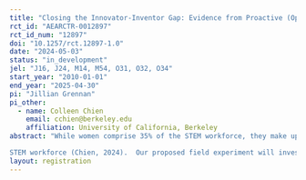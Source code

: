 ```yaml
---
title: "Closing the Innovator-Inventor Gap: Evidence from Proactive (Opt-Out) Outreach"
rct_id: "AEARCTR-0012897"
rct_id_num: "12897"
doi: "10.1257/rct.12897-1.0"
date: "2024-05-03"
status: "in_development"
jel: "J16, J24, M14, M54, O31, O32, O34"
start_year: "2010-01-01"
end_year: "2025-04-30"
pi: "Jillian Grennan"
pi_other:
  - name: Colleen Chien
    email: cchien@berkeley.edu
    affiliation: University of California, Berkeley
abstract: "While women comprise 35% of the STEM workforce, they make up only 13% of inventors; Black professionals represent 9% of STEM workers but only 1.2% of inventors (NCSES, 2023; Akcigit and Goldschlag, 2022). These discrepancies highlight a substantial “innovator-inventor gap,” or the reduced rate at which innovators from underrepresented groups (URGs) become inventors on patents despite their presence in the
STEM workforce (Chien, 2024).  Our proposed field experiment will investigate the influence that proactive outreach has on STEM professionals' engagement with the invention process at a collaborating high-tech firm.  By randomly assigning those who have never submitted an inventive idea for patenting to treatment and control groups, we plan to examine how different framing (opt-in/opt-out) and highlighted factors (extrinsic rewards/intrinsic motives) influence engagement with the inventive process, which we will measure through participation rates in early stages of the process (e.g., attending a brainstorming event) and submitted inventive ideas.  Then, we will evaluate whether opt-out framing reduces the innovator-inventor gap as well as STEM professionals' self-identity as inventors and their perceptions of the firm's innovation culture. Overall, this study will provide experimental evidence on the effectiveness of such interventions in closing gaps within firms and will augment quasi-experimental evidence from natural experiments at four other collaborating firms, which provide evidence consistent with opt-out framing attenuating the innovator-inventor gap."
layout: registration
---
```


